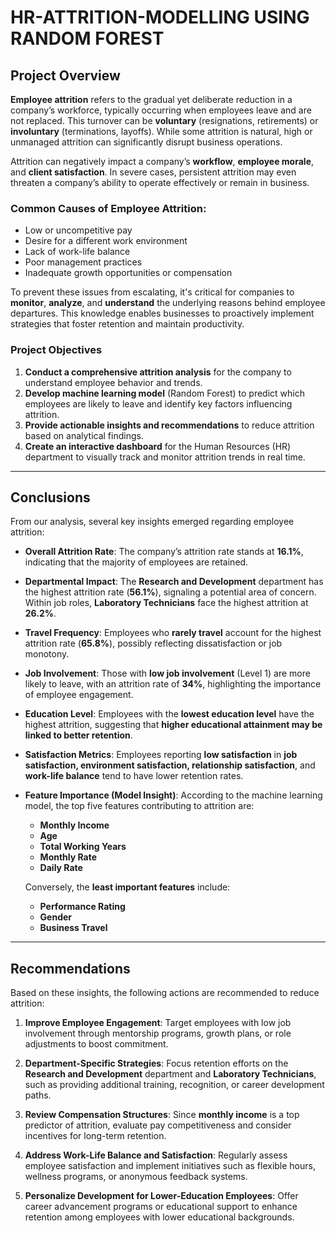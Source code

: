 # **HR-ATTRITION-MODELLING USING RANDOM FOREST**

## **Project Overview**

**Employee attrition** refers to the gradual yet deliberate reduction in a company’s workforce, typically occurring when employees leave and are not replaced. This turnover can be **voluntary** (resignations, retirements) or **involuntary** (terminations, layoffs). While some attrition is natural, high or unmanaged attrition can significantly disrupt business operations.

Attrition can negatively impact a company’s **workflow**, **employee morale**, and **client satisfaction**. In severe cases, persistent attrition may even threaten a company’s ability to operate effectively or remain in business.

### **Common Causes of Employee Attrition:**

* Low or uncompetitive pay
* Desire for a different work environment
* Lack of work-life balance
* Poor management practices
* Inadequate growth opportunities or compensation

To prevent these issues from escalating, it's critical for companies to **monitor**, **analyze**, and **understand** the underlying reasons behind employee departures. This knowledge enables businesses to proactively implement strategies that foster retention and maintain productivity.


### **Project Objectives**

1. **Conduct a comprehensive attrition analysis** for the company to understand employee behavior and trends.
2. **Develop machine learning model** (Random Forest) to predict which employees are likely to leave and identify key factors influencing attrition.
3. **Provide actionable insights and recommendations** to reduce attrition based on analytical findings.
4. **Create an interactive dashboard** for the Human Resources (HR) department to visually track and monitor attrition trends in real time.

---

## **Conclusions**

From our analysis, several key insights emerged regarding employee attrition:

* **Overall Attrition Rate**: The company’s attrition rate stands at **16.1%**, indicating that the majority of employees are retained.

* **Departmental Impact**: The **Research and Development** department has the highest attrition rate (**56.1%**), signaling a potential area of concern. Within job roles, **Laboratory Technicians** face the highest attrition at **26.2%**.

* **Travel Frequency**: Employees who **rarely travel** account for the highest attrition rate (**65.8%**), possibly reflecting dissatisfaction or job monotony.

* **Job Involvement**: Those with **low job involvement** (Level 1) are more likely to leave, with an attrition rate of **34%**, highlighting the importance of employee engagement.

* **Education Level**: Employees with the **lowest education level** have the highest attrition, suggesting that **higher educational attainment may be linked to better retention**.

* **Satisfaction Metrics**: Employees reporting **low satisfaction** in **job satisfaction, environment satisfaction, relationship satisfaction**, and **work-life balance** tend to have lower retention rates.

* **Feature Importance (Model Insight)**: According to the machine learning model, the top five features contributing to attrition are:

  * **Monthly Income**
  * **Age**
  * **Total Working Years**
  * **Monthly Rate**
  * **Daily Rate**

  Conversely, the **least important features** include:

  * **Performance Rating**
  * **Gender**
  * **Business Travel**

---

## **Recommendations**

Based on these insights, the following actions are recommended to reduce attrition:

1. **Improve Employee Engagement**: Target employees with low job involvement through mentorship programs, growth plans, or role adjustments to boost commitment.

2. **Department-Specific Strategies**: Focus retention efforts on the **Research and Development** department and **Laboratory Technicians**, such as providing additional training, recognition, or career development paths.

3. **Review Compensation Structures**: Since **monthly income** is a top predictor of attrition, evaluate pay competitiveness and consider incentives for long-term retention.

4. **Address Work-Life Balance and Satisfaction**: Regularly assess employee satisfaction and implement initiatives such as flexible hours, wellness programs, or anonymous feedback systems.

5. **Personalize Development for Lower-Education Employees**: Offer career advancement programs or educational support to enhance retention among employees with lower educational backgrounds.




